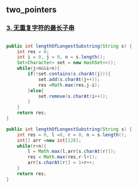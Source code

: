 ## two_pointers

### [3. 无重复字符的最长子串](https://leetcode-cn.com/problems/longest-substring-without-repeating-characters/)

```java

public int lengthOfLongestSubstring(String s) {
    int res = 0;
    int i = 0, j = 0, n = s.length();
    Set<Character> set = new HashSet<>();
    while(j<n&&i<n){
        if(!set.contains(s.charAt(j))){
            set.add(s.charAt(j++));
            res =Math.max(res,j-i);
        }else{
            set.remove(s.charAt(i++));
        }
    }
    return res;
}
```



```java
public int lengthOfLongestSubstring(String s) {
    int res = 0, l =0, r = 0, n = s.length();
    int[] arr =new int[128];
    while(r<n){
        l = Math.max(l,arr[s.charAt(r)]);
        res = Math.max(res,r-l+1);
        arr[s.charAt(r)] = 1+r++;
    }
    return res;
}
```